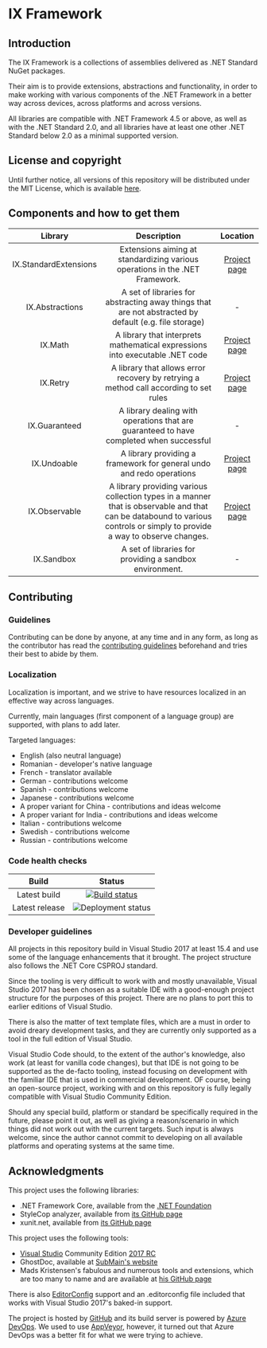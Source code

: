 # IX Framework

## Introduction

The IX Framework is a collections of assemblies delivered as .NET Standard NuGet packages.

Their aim is to provide extensions, abstractions and functionality, in order to make working with various components of the .NET Framework in
a better way across devices, across platforms and across versions.

All libraries are compatible with .NET Framework 4.5 or above, as well as with the .NET Standard 2.0, and all libraries have at least one other .NET
Standard below 2.0 as a minimal supported version.

## License and copyright

Until further notice, all versions of this repository will be distributed under the MIT License, which is available [here](LICENSE.md).

## Components and how to get them

| Library | Description | Location |
|:-------:|:-----------:|:--------:|
| IX.StandardExtensions | Extensions aiming at standardizing various operations in the .NET Framework. | [Project page](doc/IX.StandardExtensions.md) |
| IX.Abstractions | A set of libraries for abstracting away things that are not abstracted by default (e.g. file storage) | - |
| IX.Math | A library that interprets mathematical expressions into executable .NET code | [Project page](doc/IX.Math.md) |
| IX.Retry | A library that allows error recovery by retrying a method call according to set rules | [Project page](doc/IX.Retry.md) |
| IX.Guaranteed | A library dealing with operations that are guaranteed to have completed when successful | - |
| IX.Undoable | A library providing a framework for general undo and redo operations | [Project page](doc/IX.Undoable.md) |
| IX.Observable | A library providing various collection types in a manner that is observable and that can be databound to various controls or simply to provide a way to observe changes. | [Project page](doc/IX.Observable.md) |
| IX.Sandbox | A set of libraries for providing a sandbox environment. | - |

## Contributing

### Guidelines

Contributing can be done by anyone, at any time and in any form, as long as the contributor
has read the [contributing guidelines](https://adimosh.github.io/contributingguidelines)
beforehand and tries their best to abide by them.

### Localization

Localization is important, and we strive to have resources localized in an effective way across languages.

Currently, main languages (first component of a language group) are supported, with plans to add later.

Targeted languages:
- English (also neutral language)
- Romanian - developer's native language
- French - translator available
- German - contributions welcome
- Spanish - contributions welcome
- Japanese - contributions welcome
- A proper variant for China - contributions and ideas welcome
- A proper variant for India - contributions and ideas welcome
- Italian - contributions welcome
- Swedish - contributions welcome
- Russian - contributions welcome

### Code health checks

| Build | Status |
|:-----:|:------:|
| Latest build | [![Build status](https://dev.azure.com/ixiancorp/IX.Framework/_apis/build/status/IX.Framework%20continuous%20integration)](https://dev.azure.com/ixiancorp/IX.Framework/_build/latest?definitionId=2) |
| Latest release | ![Deployment status](https://vsrm.dev.azure.com/ixiancorp/_apis/public/Release/badge/7cad7d65-5765-4ac0-97e7-7cd45511243c/1/2) |

### Developer guidelines

All projects in this repository build in Visual Studio 2017 at least 15.4 and use some of the language enhancements that it brought. The project
structure also follows the .NET Core CSPROJ standard.

Since the tooling is very difficult to work with and mostly unavailable, Visual Studio 2017 has been chosen as a suitable IDE with a good-enough
project structure for the purposes of this project. There are no plans to port this to earlier editions of Visual Studio.

There is also the matter of text template files, which are a must in order to avoid dreary development tasks, and they are currently only supported
as a tool in the full edition of Visual Studio.

Visual Studio Code should, to the extent of the author's knowledge, also work (at least for vanilla code changes), but that IDE is not going to
be supported as the de-facto tooling, instead focusing on development with the familiar IDE that is used in commercial development. OF course,
being an open-source project, working with and on this repository is fully legally compatible with Visual Studio Community Edition.

Should any special build, platform or standard be specifically required in the future, please point it out, as well as giving a reason/scenario
in which things did not work out with the current targets. Such input is always welcome, since the author cannot commit to developing on all
available platforms and operating systems at the same time.

## Acknowledgments

This project uses the following libraries:

- .NET Framework Core, available from the [.NET Foundation](https://github.com/dotnet)
- StyleCop analyzer, available from [its GitHub page](https://github.com/DotNetAnalyzers/StyleCopAnalyzers)
- xunit.net, available from [its GitHub page](http://xunit.github.io/)

This project uses the following tools:

- [Visual Studio](https://www.visualstudio.com/) Community Edition [2017 RC](https://www.visualstudio.com/vs/visual-studio-2017-rc/)
- GhostDoc, available at [SubMain's website](http://submain.com/products/ghostdoc.aspx)
- Mads Kristensen's fabulous and numerous tools and extensions, which are too many to name and are available at
[his GitHub page](https://github.com/madskristensen/)

There is also [EditorConfig](http://editorconfig.org/) support and an .editorconfig file
included that works with Visual Studio 2017's baked-in support.

The project is hosted by [GitHub](https://github.com) and its build server is powered by
[Azure DevOps](https://dev.azure.com). We used to use [AppVeyor](https://www.appveyor.com/), however, it turned
out that Azure DevOps was a better fit for what we were trying to achieve.